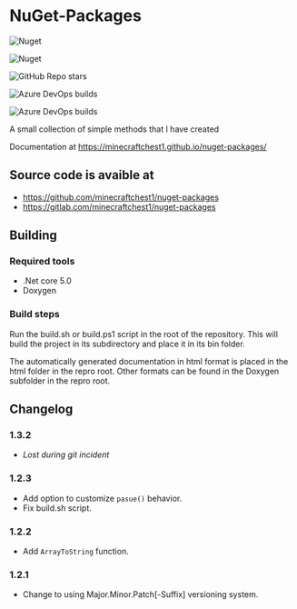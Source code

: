 # NuGet-Packages

![Nuget](https://img.shields.io/nuget/v/Minecraftchest1-utils)

![Nuget](https://img.shields.io/nuget/dt/Minecraftchest1-utils)

![GitHub Repo stars](https://img.shields.io/github/stars/minecraftchest1/nuget-packages)

![Azure DevOps builds](https://img.shields.io/azure-devops/build/wyattcjackson2006/159577bd-f56f-472e-83f4-a809b466d6d0/1?label=Doxygen%20Build%20Status&logo=Azure%20DevOps)

![Azure DevOps builds](https://img.shields.io/azure-devops/build/wyattcjackson2006/159577bd-f56f-472e-83f4-a809b466d6d0/2?label=Test%20Build%20Status&logo=Azure%20DevOps)

A small collection of simple methods that I have created


Documentation at https://minecraftchest1.github.io/nuget-packages/

## Source code is avaible at

* https://github.com/minecraftchest1/nuget-packages
* https://gitlab.com/minecraftchest1/nuget-packages

## Building

### Required tools

* .Net core 5.0
* Doxygen

### Build steps

Run the build.sh or build.ps1 script in the root of the repository. This will build the project in its subdirectory and place it in its bin folder.

The automatically generated documentation in html format is placed in the html folder in the repro root. Other formats can be found in the Doxygen subfolder in the repro root.

## Changelog

### 1.3.2

* *Lost during git incident*

### 1.2.3

* Add option to customize `pasue()` behavior.
* Fix build.sh script.

### 1.2.2

* Add `ArrayToString` function.

### 1.2.1 

* Change to using Major.Minor.Patch[-Suffix] versioning system.
